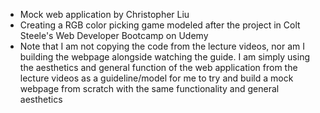 - Mock web application by Christopher Liu
- Creating a RGB color picking game modeled after the project in Colt Steele's Web Developer Bootcamp on Udemy
- Note that I am not copying the code from the lecture videos, nor am I building the webpage alongside watching the guide. I am simply using the aesthetics and general function of the web application from the lecture videos as a guideline/model for me to try and build a mock webpage from scratch with the same functionality and general aesthetics

